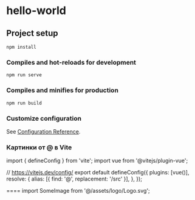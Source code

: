 # hello-world

## Project setup
```
npm install
```

### Compiles and hot-reloads for development
```
npm run serve
```

### Compiles and minifies for production
```
npm run build
```

### Customize configuration
See [Configuration Reference](https://cli.vuejs.org/config/).


### Картинки от @ в Vite
import { defineConfig } from 'vite';
import vue from '@vitejs/plugin-vue';

// https://vitejs.dev/config/
export default defineConfig({
  plugins: [vue()],
  resolve: {
    alias: [{ find: '@', replacement: '/src' }],
  },
});

====
import SomeImage from '@/assets/logo/Logo.svg';
<img :src='SomeImage' />

